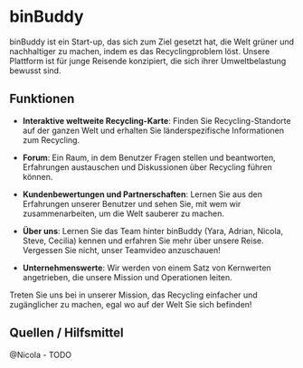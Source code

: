 # binBuddy

binBuddy ist ein Start-up, das sich zum Ziel gesetzt hat, die Welt grüner und nachhaltiger zu machen, indem es das Recyclingproblem löst. Unsere Plattform ist für junge Reisende konzipiert, die sich ihrer Umweltbelastung bewusst sind.

## Funktionen

- **Interaktive weltweite Recycling-Karte**: Finden Sie Recycling-Standorte auf der ganzen Welt und erhalten Sie länderspezifische Informationen zum Recycling.

- **Forum**: Ein Raum, in dem Benutzer Fragen stellen und beantworten, Erfahrungen austauschen und Diskussionen über Recycling führen können.

- **Kundenbewertungen und Partnerschaften**: Lernen Sie aus den Erfahrungen unserer Benutzer und sehen Sie, mit wem wir zusammenarbeiten, um die Welt sauberer zu machen.

- **Über uns**: Lernen Sie das Team hinter binBuddy (Yara, Adrian, Nicola, Steve, Cecilia) kennen und erfahren Sie mehr über unsere Reise. Vergessen Sie nicht, unser Teamvideo anzuschauen!

- **Unternehmenswerte**: Wir werden von einem Satz von Kernwerten angetrieben, die unsere Mission und Operationen leiten.

Treten Sie uns bei in unserer Mission, das Recycling einfacher und zugänglicher zu machen, egal wo auf der Welt Sie sich befinden!


## Quellen / Hilfsmittel

@Nicola - TODO
